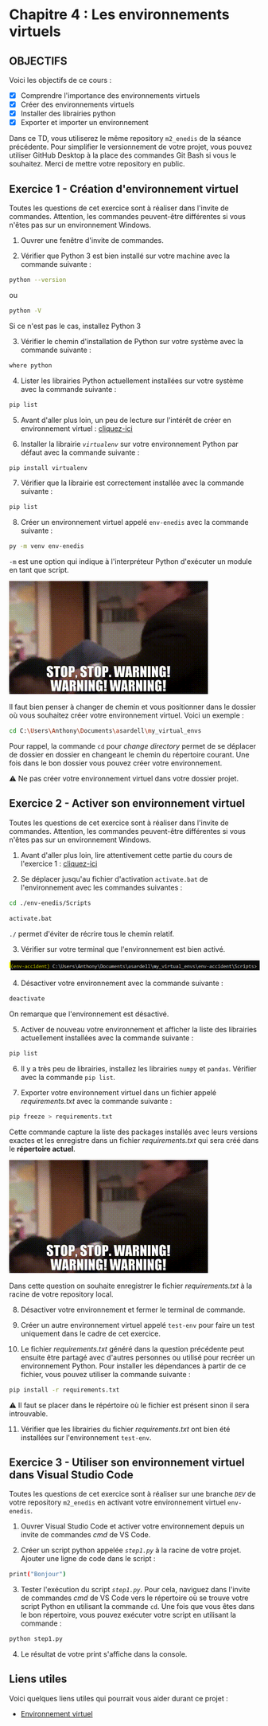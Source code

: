 # Chapitre 4 : Les environnements virtuels

## OBJECTIFS

Voici les objectifs de ce cours :
- [x] Comprendre l'importance des environnements virtuels
- [x] Créer des environnements virtuels
- [x] Installer des librairies python
- [x] Exporter et importer un environnement

Dans ce TD, vous utiliserez le même repository  `m2_enedis` de la séance précédente. Pour simplifier le versionnement de votre projet, vous pouvez utiliser GitHub Desktop à la place des commandes Git Bash si vous le souhaitez. Merci de mettre votre repository en public.

## Exercice 1 - Création d'environnement virtuel

Toutes les questions de cet exercice sont à réaliser dans l'invite de commandes. Attention, les commandes peuvent-être différentes si vous n'êtes pas sur un environnement Windows.

1. Ouvrer une fenêtre d'invite de commandes.

2. Vérifier que Python 3 est bien installé sur votre machine avec la commande suivante :
   
```sh
python --version
```
ou

```sh
python -V
```
Si ce n'est pas le cas, installez Python 3

3. Vérifier le chemin d'installation de Python sur votre système avec la commande suivante :

```sh
where python
```

4. Lister les librairies Python actuellement installées sur votre système avec la commande suivante : 
   
```sh
pip list
```

5. Avant d'aller plus loin, un peu de lecture sur l'intérêt de créer en environnement virtuel : [cliquez-ici](https://www.docstring.fr/glossaire/environnement-virtuel)

6. Installer la librairie *`virtualenv`* sur votre environnement Python par défaut avec la commande suivante :
   
```sh
pip install virtualenv
```

7. Vérifier que la librairie est correctement installée  avec la commande suivante : 

```sh
pip list
```

8. Créer un environnement virtuel appelé `env-enedis` avec la commande suivante :
   
```sh
py -m venv env-enedis
```
`-m` est une option qui indique à l'interpréteur Python d'exécuter un module en tant que script.

![](img/warning.gif)

Il faut bien penser à changer de chemin et vous positionner dans le dossier où vous souhaitez créer votre environnement virtuel. Voici un exemple : 

```sh
cd C:\Users\Anthony\Documents\asardell\my_virtual_envs
```

Pour rappel, la commande `cd` pour *change directory* permet de se déplacer de dossier en dossier en changeant le chemin du répertoire courant.
Une fois dans le bon dossier vous pouvez créer votre environnement.

:warning: Ne pas créer votre environnement virtuel dans votre dossier projet.

## Exercice 2 - Activer son environnement virtuel

Toutes les questions de cet exercice sont à réaliser dans l'invite de commandes. Attention, les commandes peuvent-être différentes si vous n'êtes pas sur un environnement Windows.

1. Avant d'aller plus loin, lire attentivement cette partie du cours de l'exercice 1 : [cliquez-ici](https://www.docstring.fr/glossaire/environnement-virtuel/#comment-activer-un-environnement-virtuel-python)

2. Se déplacer jusqu'au fichier d'activation `activate.bat` de l'environnement avec les commandes suivantes : 

```sh
cd ./env-enedis/Scripts
```

```sh
activate.bat
```

`./` permet d'éviter de récrire tous le chemin relatif.

3. Vérifier sur votre terminal que l'environnement est bien activé.

![](img/env_activate.PNG)

4. Désactiver votre environnement avec la commande suivante : 

```sh
deactivate
```
On remarque que l'environnement est désactivé.

5. Activer de nouveau votre environnement et afficher la liste des librairies actuellement installées avec la commande suivante :

```sh
pip list
```

6. Il y a très peu de librairies, installez les librairies `numpy` et `pandas`. Vérifier avec la commande `pip list`.

7. Exporter votre environnement virtuel dans un fichier appelé *requirements.txt* avec la commande suivante : 

```sh
pip freeze > requirements.txt
```

Cette commande capture la liste des packages installés avec leurs versions exactes et les enregistre dans un fichier *requirements.txt* qui sera créé dans le **répertoire actuel**.

![](img/warning.gif)

Dans cette question on souhaite enregistrer le fichier *requirements.txt* à la racine de votre repository local.

8. Désactiver votre environnement et fermer le terminal de commande.

9. Créer un autre environnement virtuel appelé `test-env` pour faire un test uniquement dans le cadre de cet exercice.

10.  Le fichier *requirements.txt* généré dans la question précédente peut ensuite être partagé avec d'autres personnes ou utilisé pour recréer un environnement Python. Pour installer les dépendances à partir de ce fichier, vous pouvez utiliser la commande suivante :

```sh
pip install -r requirements.txt
```

:warning: Il faut se placer dans le répértoire où le fichier est présent sinon il sera introuvable.

11. Vérifier que les librairies du fichier *requirements.txt* ont bien été installées sur l'environnement `test-env`.

## Exercice 3 - Utiliser son environnement virtuel dans Visual Studio Code

Toutes les questions de cet exercice sont à réaliser sur une branche *`DEV`* de votre repository `m2_enedis` en activant votre environnement virtuel `env-enedis`.

1. Ouvrer Visual Studio Code et activer votre environnement depuis un invite de commandes *cmd* de VS Code. 

2. Créer un script python appelée *`step1.py`* à la racine de votre projet. Ajouter une ligne de code dans le script :

```sh
print("Bonjour")
```

3. Tester l'exécution du script *`step1.py`*. Pour cela, naviguez dans l'invite de commandes *cmd* de VS Code vers le répertoire où se trouve votre script Python en utilisant la commande `cd`. Une fois que vous êtes dans le bon répertoire, vous pouvez exécuter votre script en utilisant la commande :

```sh
python step1.py 
```
4. Le résultat de votre print s'affiche dans la console.


## Liens utiles

Voici quelques liens utiles qui pourrait vous aider durant ce projet :

- [Environnement virtuel](https://www.docstring.fr/glossaire/environnement-virtuel)
